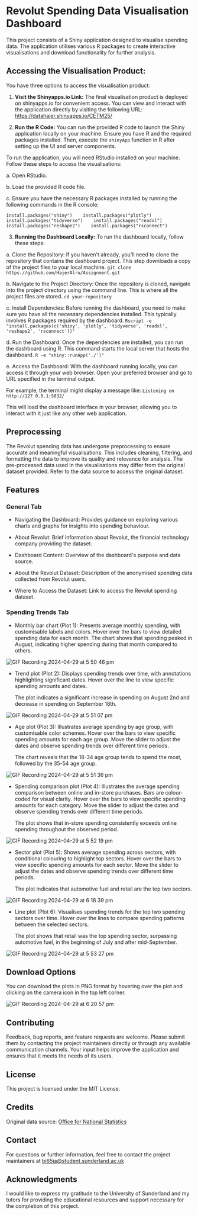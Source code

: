# Revolut Spending Data Visualisation Dashboard

This project consists of a Shiny application designed to visualise
spending data. The application utilises various R packages to create
interactive visualisations and download functionality for further
analysis.

## Accessing the Visualisation Product:

You have three options to access the visualisation product: 

1. **Visit the Shinyapps.io Link:** 
The final visualisation product is deployed on shinyapps.io for convenient access. You can view and interact with the application directly by visiting the following URL:
<https://datahajer.shinyapps.io/CETM25/>

2. **Run the R Code:** 
You can run the provided R code to launch the Shiny application locally on your machine. Ensure you have R and the required packages installed. Then, execute the `shinyApp` function in R after setting up the UI and server components. 

To run the application, you will need RStudio installed on your machine. Follow these steps to access the visualisations: 

a. Open RStudio. 

b. Load the provided R code file. 

c. Ensure you have the necessary R packages installed by running
the following commands in the R console:

`install.packages("shiny")    install.packages("plotly")    install.packages("tidyverse")    install.packages("readxl")    install.packages("reshape2")    install.packages("rsconnect")`

3. **Running the Dashboard Locally:**
To run the dashboard locally, follow these steps:

a. Clone the Repository:
If you haven't already, you'll need to clone the repository that contains the dashboard project. This step downloads a copy of the project files to your local machine.
`git clone https://github.com/HajerAlru/Assignment.git`

b. Navigate to the Project Directory:
Once the repository is cloned, navigate into the project directory using the command line. This is where all the project files are stored.
`cd your-repository`

c. Install Dependencies:
Before running the dashboard, you need to make sure you have all the necessary dependencies installed. This typically involves R packages required by the dashboard.
`Rscript -e "install.packages(c('shiny', 'plotly', 'tidyverse', 'readxl', 'reshape2', 'rsconnect'))"`

d. Run the Dashboard:
Once the dependencies are installed, you can run the dashboard using R. This command starts the local server that hosts the dashboard.
`R -e "shiny::runApp('./')"`

e. Access the Dashboard:
With the dashboard running locally, you can access it through your web browser. Open your preferred browser and go to URL specified in the terminal output.

For example, the terminal might display a message like:
`Listening on http://127.0.0.1:5832/`

This will load the dashboard interface in your browser, allowing you to interact with it just like any other web application.

## Preprocessing

The Revolut spending data has undergone preprocessing to ensure accurate and
meaningful visualisations. This includes cleaning, filtering, and
formatting the data to improve its quality and relevance for analysis.
The pre-processed data used in the visualisations may differ from the
original dataset provided. Refer to the data source to access the original 
dataset.

## Features

### General Tab

- Navigating the Dashboard:
Provides guidance on exploring various charts and graphs for insights into spending behaviour.

- About Revolut:
Brief information about Revolut, the financial technology company providing the dataset.

- Dashboard Content:
Overview of the dashboard's purpose and data source.

- About the Revolut Dataset:
Description of the anonymised spending data collected from Revolut users.

- Where to Access the Dataset:
Link to access the Revolut spending dataset.


### Spending Trends Tab

-   Monthly bar chart (Plot 1): Presents average monthly spending, with
    customisable labels and colors. Hover over the bars to view detailed spending data for each month.
    The chart shows that spending peaked in August, indicating higher spending during that month compared to others.

![GIF Recording 2024-04-29 at 5 50 46 pm](https://github.com/HajerAlru/Assignment/assets/168104134/8eef323f-4b68-444b-9dd0-5b3df2b243de)


-   Trend plot (Plot 2): Displays spending trends over time, with
    annotations highlighting significant dates. Hover over the line to view specific spending amounts and dates.

    The plot indicates a significant increase in spending on August 2nd and decrease in spending on September 18th.
    
![GIF Recording 2024-04-29 at 5 51 07 pm](https://github.com/HajerAlru/Assignment/assets/168104134/f86a3650-c4bc-4b8a-9d53-08ae9361dff4)

    
-   Age plot (Plot 3): Illustrates average spending by age group, with
    customisable color schemes. Hover over the bars to view specific spending amounts for each age group. Move the slider to adjust the dates and observe spending trends over different time periods.

    The chart reveals that the 18-34 age group tends to spend the most, followed by the 35-54 age group.
    

![GIF Recording 2024-04-29 at 5 51 36 pm](https://github.com/HajerAlru/Assignment/assets/168104134/b14bbc21-48e1-4195-ae7e-1b37b07b4d7f)


-   Spending comparison plot (Plot 4): Illustrates the average spending
    comparison between online and in-store purchases. Bars are
    colour-coded for visual clarity. Hover over the bars to view specific spending amounts for each category. Move the slider to adjust the dates and observe spending trends over different time periods. 

    The plot shows that in-store spending consistently exceeds online spending throughout the observed period.
    

![GIF Recording 2024-04-29 at 5 52 19 pm](https://github.com/HajerAlru/Assignment/assets/168104134/d8c3b544-ce3b-4069-839f-72288a20b0e0)

    
-   Sector plot (Plot 5): Shows average spending across sectors, with
    conditional colouring to highlight top sectors. Hover over the bars to view specific spending amounts for each sector. Move the slider to adjust the dates and observe spending trends over different time periods.

    The plot indicates that automotive fuel and retail are the top two sectors. 

    
![GIF Recording 2024-04-29 at 6 18 39 pm](https://github.com/HajerAlru/Assignment/assets/168104134/6675ac00-abce-4079-90f1-2a385ce24ff4)


-   Line plot (Plot 6): Visualises spending trends for the top two spending sectors
    over time. Hover over the lines to compare spending patterns between the selected sectors.

    The plot shows that retail was the top spending sector, surpassing automotive fuel, in the beginning of July and after mid-September.
    
![GIF Recording 2024-04-29 at 5 53 27 pm](https://github.com/HajerAlru/Assignment/assets/168104134/7b860696-d0d0-4806-bdb7-f20b6797cfdd)


## Download Options

You can download the plots in PNG format by hovering over the plot and
clicking on the camera icon in the top left corner.

![GIF Recording 2024-04-29 at 6 20 57 pm](https://github.com/HajerAlru/Assignment/assets/168104134/4888f428-70b5-417f-8835-f80976eb908d)


## Contributing

Feedback, bug reports, and feature requests are welcome. Please submit
them by contacting the project maintainers directly or through any
available communication channels. Your input helps improve the
application and ensures that it meets the needs of its users.

## License

This project is licensed under the MIT License.

## Credits

Original data source: [Office for National
Statistics](https://www.ons.gov.uk/economy/economicoutputandproductivity/output/datasets/revolutspendingondebitcards)

## Contact

For questions or further information, feel free to contact the project
maintainers at
[bi65ia\@student.sunderland.ac.uk](mailto:bi65ia@student.sunderland.ac.uk)

## Acknowledgments

I would like to express my gratitude to the University of Sunderland and my tutors for
providing the educational resources and support necessary for the
completion of this project.
